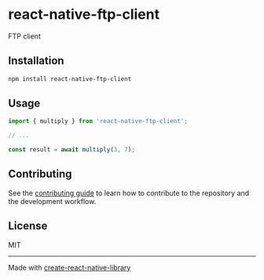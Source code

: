 # react-native-ftp-client

FTP client

## Installation

```sh
npm install react-native-ftp-client
```

## Usage

```js
import { multiply } from 'react-native-ftp-client';

// ...

const result = await multiply(3, 7);
```

## Contributing

See the [contributing guide](CONTRIBUTING.md) to learn how to contribute to the repository and the development workflow.

## License

MIT

---

Made with [create-react-native-library](https://github.com/callstack/react-native-builder-bob)
